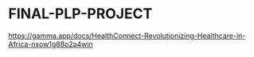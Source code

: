 # FINAL-PLP-PROJECT
https://gamma.app/docs/HealthConnect-Revolutionizing-Healthcare-in-Africa-nsow1g88o2a4win
